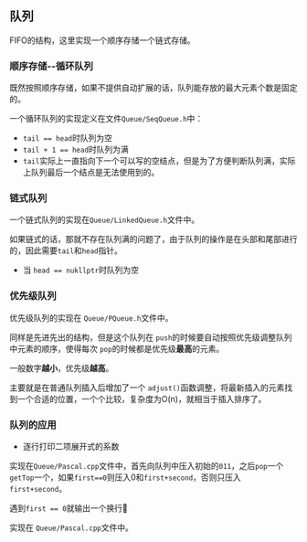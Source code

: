 ## 队列
FIFO的结构，这里实现一个顺序存储一个链式存储。

### 顺序存储--循环队列
既然按照顺序存储，如果不提供自动扩展的话，队列能存放的最大元素个数是固定的。

一个循环队列的实现定义在文件`Queue/SeqQueue.h`中：
* `tail == head`时队列为空
* `tail + 1 == head`时队列为满
* `tail`实际上一直指向下一个可以写的空结点，但是为了方便判断队列满，实际上队列最后一个结点是无法使用到的。

### 链式队列
一个链式队列的实现在`Queue/LinkedQueue.h`文件中。

如果链式的话，那就不存在队列满的问题了，由于队列的操作是在头部和尾部进行的，因此需要`tail`和`head`指针。
* 当 `head == nukllptr`时队列为空

### 优先级队列
优先级队列的实现在 `Queue/PQueue.h`文件中。

同样是先进先出的结构，但是这个队列在 `push`的时候要自动按照优先级调整队列中元素的顺序，使得每次 `pop`的时候都是优先级**最高**的元素。

一般数字**越小**，优先级**越高**。

主要就是在普通队列插入后增加了一个 `adjust()`函数调整，将最新插入的元素找到一个合适的位置，一个个比较，复杂度为O(n)，就相当于插入排序了。


### 队列的应用

* 逐行打印二项展开式的系数

实现在`Queue/Pascal.cpp`文件中，首先向队列中压入初始的`011`，之后`pop`一个`getTop`一个，如果`first==0`则压入0和`first+second`，否则只压入`first+second`。

遇到`first == 0`就输出一个换行🤭

实现在 `Queue/Pascal.cpp`文件中。
